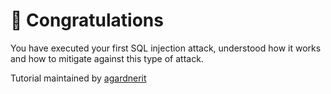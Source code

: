 # 🎉 Congratulations

You have executed your first SQL injection attack, understood how it works and how to mitigate against this type of attack.

Tutorial maintained by [agardnerit](https://github.com/agardnerit)